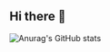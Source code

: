 ## Hi there 👋


![Anurag's GitHub stats](https://github-readme-stats.vercel.app/api?username=david8575&show_icons=true&theme=radical)
